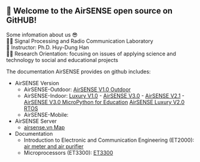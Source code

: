 ## 🤗 Welcome to the **AirSENSE** open source on GitHUB!  
Some infomation about us 😎  
🙋‍♀️ Signal Processing and Radio Communication Laboratory  
🧙 Instructor: Ph.D. Huy-Dung Han  
👩‍💻 Research Orientation: focusing on issues of applying science and technology to social and educational projects  

The documentation AirSENSE provides on github includes:
* AirSENSE Version
  * AirSENSE-Outdoor: [AirSENSE V1.0 Outdoor](https://github.com/Air-SENSE/AirSENSE-V1.0-Outdoor)
  * AirSENSE-Indoor: [Luxury V1.0](https://github.com/Air-SENSE/AirSENSE-Luxury) - [AirSENSE V3.0](https://github.com/Air-SENSE/AirSENSE-V3.0) - [AirSENSE V2.1](https://github.com/Air-SENSE/AirSENSE-V2.1) - [AirSENSE V3.0 MicroPython for Education](https://github.com/Air-SENSE/AirSENSE-Indoor-MicroPython-V1) [AirSENSE Luxury V2.0 RTOS](https://github.com/Air-SENSE/AirSENSE_Luxury_RTOS_V2.0) 
  * AirSENSE-Mobile: 
* AirSENSE Server
  * [airsense.vn Map](http://airsense.vn/)
* Documentation
  * Introduction to Electronic and Communication Engineering (ET2000): [air meter and air purifier](https://github.com/Air-SENSE/ET2000-HUST-20191) 
  * Microprocessors (ET3300): [ET3300](https://github.com/Air-SENSE/ET3300-Microprocessors) 
